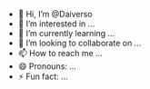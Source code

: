 - 👋 Hi, I’m @Daiverso
- 👀 I’m interested in ...
- 🌱 I’m currently learning ...
- 💞️ I’m looking to collaborate on ...
- 📫 How to reach me ...
- 😄 Pronouns: ...
- ⚡ Fun fact: ...

<!---
Daiverso/Daiverso is a ✨ special ✨ repository because its `README.md` (this file) appears on your GitHub profile.
You can click the Preview link to take a look at your changes.
--->

